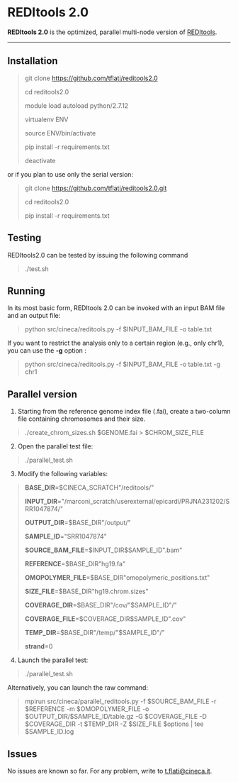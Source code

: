 REDItools 2.0
===================


**REDItools 2.0** is the optimized, parallel multi-node version of [<i class="icon-link"></i> REDItools](http://srv00.recas.ba.infn.it/reditools/).

----------

Installation
-------------
> git clone https://github.com/tflati/reditools2.0
>
> cd reditools2.0
>
> module load autoload python/2.7.12
>
> virtualenv ENV
>
> source ENV/bin/activate
>
> pip install -r requirements.txt
>
>deactivate

or if you plan to use only the serial version:

> git clone https://github.com/tflati/reditools2.0.git
>
> cd reditools2.0
>
> pip install -r requirements.txt

Testing
-------------

REDItools2.0 can be tested by issuing the following command

> ./test.sh

Running
-------------

In its most basic form, REDItools 2.0 can be invoked with an input BAM file and an output file:
> python src/cineca/reditools.py -f  \$INPUT_BAM_FILE -o table.txt

If you want to restrict the analysis only to a certain region (e.g., only chr1), you can use the **-g** option :
> python src/cineca/reditools.py -f  \$INPUT_BAM_FILE -o table.txt -g chr1

Parallel version
-------------

1. Starting from the reference genome index file (.fai), create a two-column file containing chromosomes and their size.
> ./create_chrom_sizes.sh \$GENOME.fai > \$CHROM_SIZE_FILE

2. Open the parallel test file:
> ./parallel_test.sh 

3. Modify the following variables:

> **BASE_DIR**=\$CINECA_SCRATCH"/reditools/"
> 
> **INPUT_DIR**="/marconi_scratch/userexternal/epicardi/PRJNA231202/SRR1047874/"
> 
> **OUTPUT_DIR**=\$BASE_DIR"/output/"
> 
> **SAMPLE_ID**="SRR1047874"
> 
> **SOURCE_BAM_FILE**=\$INPUT_DIR\$SAMPLE_ID".bam"
> 
> **REFERENCE**=\$BASE_DIR"hg19.fa"
> 
> **OMOPOLYMER_FILE**=\$BASE_DIR"omopolymeric_positions.txt"
> 
> **SIZE_FILE**=\$BASE_DIR"hg19.chrom.sizes"
> 
> **COVERAGE_DIR**=\$BASE_DIR"/cov/"\$SAMPLE_ID"/"
> 
> **COVERAGE_FILE**=\$COVERAGE_DIR\$SAMPLE_ID".cov"
> 
> **TEMP_DIR**=\$BASE_DIR"/temp/"\$SAMPLE_ID"/"
> 
> **strand**=0

4. Launch the parallel test:

> ./parallel_test.sh

Alternatively, you can launch the raw command:

> mpirun src/cineca/parallel_reditools.py -f \$SOURCE_BAM_FILE -r \$REFERENCE -m \$OMOPOLYMER_FILE -o \$OUTPUT_DIR/\$SAMPLE_ID/table.gz -G \$COVERAGE_FILE -D \$COVERAGE_DIR -t \$TEMP_DIR -Z \$SIZE_FILE \$options | tee $SAMPLE_ID.log



Issues
-------------
No issues are known so far. For any problem, write to t.flati@cineca.it.
